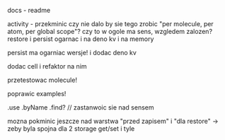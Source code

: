 docs - readme

activity - przekminic czy nie dalo by sie tego zrobic "per molecule, per atom,
per global scope"? czy to w ogole ma sens, wzgledem zalozen? restore i persist
ogarnac i na deno kv i na memory

persist ma ogarniac wersje! i dodac deno kv

dodac cell i refaktor na nim

przetestowac molecule!

poprawic examples!

.use .byName .find? // zastanwoic sie nad sensem

mozna pokminic jeszcze nad warstwa "przed zapisem" i "dla restore" -> zeby byla
spojna dla 2 storage get/set i tyle
